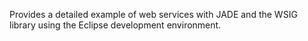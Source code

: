 Provides a detailed example of web services with JADE and the WSIG library using the Eclipse development environment.